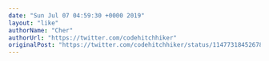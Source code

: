 ```yaml
---
date: "Sun Jul 07 04:59:30 +0000 2019"
layout: "like"
authorName: "Cher"
authorUrl: "https://twitter.com/codehitchhiker"
originalPost: "https://twitter.com/codehitchhiker/status/1147731845267824640"
---
```

